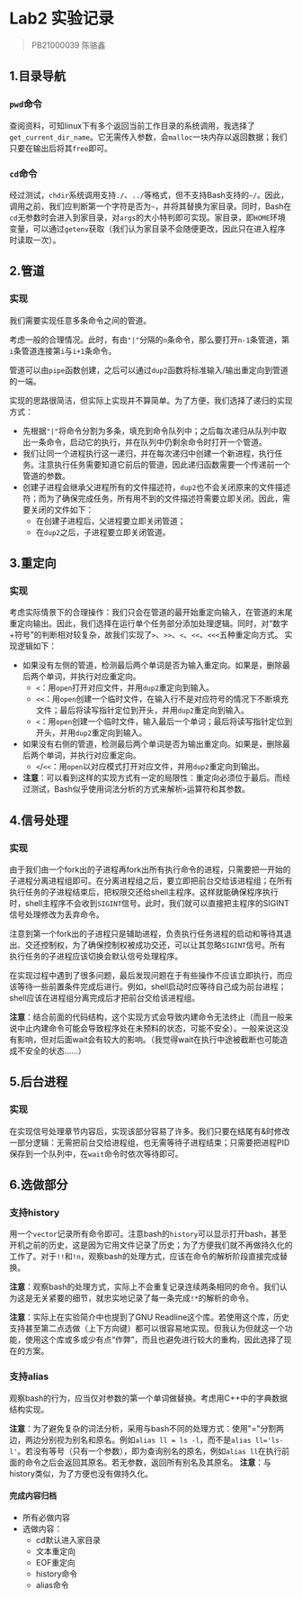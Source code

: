 # Lab2 实验记录
> PB21000039 陈骆鑫

## 1.目录导航

### `pwd`命令

查阅资料，可知linux下有多个返回当前工作目录的系统调用，我选择了`get_current_dir_name`。它无需传入参数，会`malloc`一块内存以返回数据；我们只要在输出后将其`free`即可。

### `cd`命令

经过测试，`chdir`系统调用支持`./`、`../`等格式，但不支持Bash支持的`~/`。因此，调用之前，我们应判断第一个字符是否为`~`，并将其替换为家目录。同时，Bash在`cd`无参数时会进入到家目录，对`args`的大小特判即可实现。家目录，即`HOME`环境变量，可以通过`getenv`获取（我们认为家目录不会随便更改，因此只在进入程序时读取一次）。

## 2.管道

### 实现

我们需要实现任意多条命令之间的管道。

考虑一般的合理情况。此时，有由`"|"`分隔的`n`条命令，那么要打开`n-1`条管道，第`i`条管道连接第`i`与`i+1`条命令。

管道可以由`pipe`函数创建，之后可以通过`dup2`函数将标准输入/输出重定向到管道的一端。

实现的思路很简洁，但实际上实现并不算简单。为了方便，我们选择了递归的实现方式：
- 先根据`"|"`将命令分割为多条，填充到命令队列中；之后每次递归从队列中取出一条命令，启动它的执行，并在队列中仍剩余命令时打开一个管道。
- 我们让同一个进程执行这一递归，并在每次递归中创建一个新进程，执行任务。注意执行任务需要知道它前后的管道，因此递归函数需要一个传递前一个管道的参数。
- 创建子进程会继承父进程所有的文件描述符，`dup2`也不会关闭原来的文件描述符；而为了确保完成任务，所有用不到的文件描述符需要立即关闭。因此，需要关闭的文件如下：
  - 在创建子进程后，父进程要立即关闭管道；
  - 在`dup2`之后，子进程要立即关闭管道。

## 3.重定向

### 实现

考虑实际情景下的合理操作：我们只会在管道的最开始重定向输入，在管道的末尾重定向输出。因此，我们选择在运行单个任务部分添加处理逻辑。同时，对“数字+符号”的判断相对较复杂，故我们实现了`>`、`>>`、`<`、`<<`、`<<<`五种重定向方式。
实现逻辑如下：
- 如果没有左侧的管道，检测最后两个单词是否为输入重定向。如果是，删除最后两个单词，并执行对应重定向。
  - `<`：用`open`打开对应文件，并用`dup2`重定向到输入。
  - `<<`：用`open`创建一个临时文件，在输入行不是对应符号的情况下不断填充文件；最后将读写指针定位到开头，并用`dup2`重定向到输入。
  - `<`：用`open`创建一个临时文件，输入最后一个单词；最后将读写指针定位到开头，并用`dup2`重定向到输入。
- 如果没有右侧的管道，检测最后两个单词是否为输出重定向。如果是，删除最后两个单词，并执行对应重定向。
  - `<`/`<<`：用`open`以对应模式打开对应文件，并用`dup2`重定向到输出。
- **注意**：可以看到这样的实现方式有一定的局限性：重定向必须位于最后。而经过测试，Bash似乎使用词法分析的方式来解析`>`运算符和其参数。

## 4.信号处理

### 实现

由于我们由一个fork出的子进程再fork出所有执行命令的进程，只需要把一开始的子进程分离进程组即可。在分离进程组之后，要立即把前台交给该进程组；在所有执行任务的子进程结束后，把权限交还给shell主程序。这样就能确保程序执行时，shell主程序不会收到`SIGINT`信号。此时，我们就可以直接把主程序的SIGINT信号处理修改为丢弃命令。

注意到第一个fork出的子进程只是辅助进程，负责执行任务进程的启动和等待其退出、交还控制权，为了确保控制权被成功交还，可以让其忽略`SIGINT`信号。所有执行任务的子进程应该切换会默认信号处理程序。

在实现过程中遇到了很多问题，最后发现问题在于有些操作不应该立即执行，而应该等待一些前置条件完成后进行。例如，shell启动时应等待自己成为前台进程；shell应该在进程组分离完成后才把前台交给该进程组。

**注意**：结合前面的代码结构，这个实现方式会导致内建命令无法终止（而且一般来说中止内建命令可能会导致程序处在未预料的状态，可能不安全）。一般来说这没有影响，但对后面wait会有较大的影响。（我觉得wait在执行中途被截断也可能造成不安全的状态……）

## 5.后台进程

### 实现

在实现信号处理章节内容后，实现该部分容易了许多。我们只要在结尾有&时修改一部分逻辑：无需把前台交给进程组，也无需等待子进程结束；只需要把进程PID保存到一个队列中，在`wait`命令时依次等待即可。

## 6.选做部分

### 支持history

用一个`vector`记录所有命令即可。注意bash的`history`可以显示打开bash，甚至开机之前的历史，这是因为它用文件记录了历史；为了方便我们就不再做持久化的工作了。对于`!!`和`!n`，观察bash的处理方式，应该在命令的解析阶段直接完成替换。

**注意**：观察bash的处理方式，实际上不会重复记录连续两条相同的命令。我们认为这是无关紧要的细节，就忠实地记录了每一条完成`!*`的解析的命令。

**注意**：实际上在实验简介中也提到了GNU Readline这个库。若使用这个库，历史支持甚至第二点选做（上下方向键）都可以很容易地实现。但我认为但就这一个功能，使用这个库或多或少有点“作弊”，而且也避免进行较大的重构，因此选择了现在的方案。

### 支持alias

观察bash的行为，应当仅对参数的第一个单词做替换。考虑用C++中的字典数据结构实现。

**注意**：为了避免复杂的词法分析，采用与bash不同的处理方式：使用"="分割两边，两边分别视为别名和原名。例如`alias ll = ls -l`，而不是`alias ll='ls-l'`。若没有等号（只有一个参数），即为查询别名的原名，例如`alias ll`在执行前面的命令之后会返回其原名。若无参数，返回所有别名及其原名。
**注意**：与history类似，为了方便也没有做持久化。

#### 完成内容归档

- 所有必做内容
- 选做内容：
  - cd默认进入家目录
  - 文本重定向
  - EOF重定向
  - history命令
  - alias命令